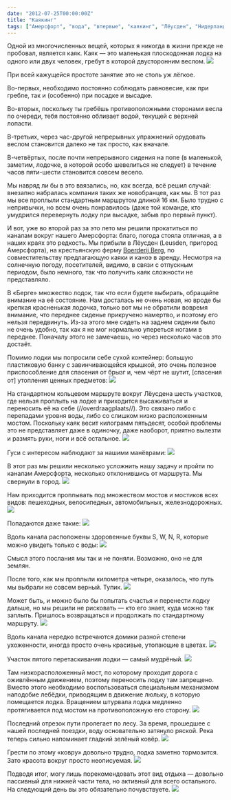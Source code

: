 ```yaml
---
date: "2012-07-25T00:00:00Z"
title: "Каякинг"
tags: ["Амерсфорт", "вода", "впервые", "каякинг", "Лёусден", "Нидерланды", "отдых", "спорт"]
---
```


Одной из многочисленных вещей, которых я никогда в жизни прежде не пробовал, является каяк. Каяк — это маленькая плоскодонная лодка на одного или двух человек, гребут в которой двусторонним веслом.
![](img:3.bp.blogspot.com/-msNo3Jw4V9M/UAxXeMImUMI/AAAAAAAAUx4/umBE_vB5cT8/s1600/dsc04204.picasaweb.jpg:a)

При всей кажущейся простоте занятие это не столь уж лёгкое.

<!--more-->

Во-первых, необходимо постоянно соблюдать равновесие, как при гребле, так и (особенно) при посадке и высадке.

Во-вторых, поскольку ты гребёшь противоположными сторонами весла по очереди, тебя постоянно обливает водой, текущей с верхней лопасти.

В-третьих, через час-другой непрерывных упражнений орудовать веслом становится далеко не так просто, как вначале.

В-четвёртых, после почти непрерывного сидения на попе (в маленькой, заметим, лодочке, в которой особо шевелиться не следует) в течение часов пяти-шести становится совсем весело.

Мы навряд ли бы в это ввязались, но, как всегда, всё решил случай: внезапно набралась компания таких же новобранцев, как мы. В тот раз мы все проплыли стандартным маршрутом длиной 16 км. Было трудно с непривычки, но всем очень понравилось (даже той команде, кто умудрился перевернуть лодку при высадке, забыв про первый пункт).

И вот, уже во второй раз за это лето мы решили прокатиться по каналам вокруг нашего Амерсфорта: благо, погода стояла отличная, а в наших краях это редкость. Мы прибыли в Лёусден (Leusden, пригород Амерсфорта), на крестьянскую ферму [Boerderij Berg](http://www.kanocentrumberg.nl/), по совместительству предлагающую каяки и каноэ в аренду. Несмотря на солнечную погоду, посетителей, видимо, в связи с отпускным периодом, было немного, так что получить каяк сложности не представляло.

В «Берге» множество лодок, так что если будете выбирать, обращайте внимание на её состояние. Нам досталась не очень новая, но вроде бы крепкая красненькая лодочка, только вот мы не обратили вовремя внимание, что переднее сиденье прикручено намертво, и поэтому его нельзя передвинуть. Из-за этого мне сидеть на заднем сидении было не очень удобно, так как я не мог нормально упереться ногами в переднее. Поначалу этого не замечаешь, но через несколько часов это достаёт.

Помимо лодки мы попросили себе сухой контейнер: большую пластиковую банку с завинчивающейся крышкой, это очень полезное приспособление для спасения от брызг и, чем чёрт не шутит, [спасения от] утопления ценных предметов:
![](img:4.bp.blogspot.com/-05qReWpZ_cU/UAxXtYncHLI/AAAAAAAAUxE/Iy1CEnfQrGY/s1600/dsc04245.picasaweb.jpg:a)

На стандартном кольцевом маршруте вокруг Лёусдена шесть участков, где нельзя проплыть на лодке и приходится высаживаться и переносить её на себе (//overdraagplaats//). Это связано либо с перепадами уровня воды, либо со слишком низко расположенным мостом. Поскольку каяк весит килограмм пятьдесят, особой проблемы это не представляет даже в одиночку, даже наоборот, приятно вылезти и размять руки, ноги и всё остальное.
![](img:2.bp.blogspot.com/-nlt2s2QMo-Y/UAxXT4FJXjI/AAAAAAAAUuk/5lFoQVvlKBo/s1600/dsc04175.picasaweb.jpg:a)

Гуси с интересом наблюдают за нашими манёврами:
![](img:2.bp.blogspot.com/-IcLSdlbrAYU/UAxXSlbJhlI/AAAAAAAAUuc/XikkEIWEIyA/s1600/dsc04174.picasaweb.jpg:a)

В этот раз мы решили несколько усложнить нашу задачу и пройти по каналам Амерсфорта, несколько отклонившись от маршрута. Мы свернули в город.
![](img:3.bp.blogspot.com/-8j7sxE8J-RA/UAxXZhhTuKI/AAAAAAAAUvM/dKtgimC7gww/s1600/dsc04195.picasaweb.jpg:a)

Нам приходится проплывать под множеством мостов и мостиков всех видов: пешеходных, велосипедных, автомобильных, железнодорожных.
![](img:2.bp.blogspot.com/-5yrNtqYCpdQ/UAxXV2hf8AI/AAAAAAAAUuw/qKujv93iCvo/s1600/dsc04188.picasaweb.jpg:a)

Попадаются даже такие:
![](img:2.bp.blogspot.com/-rH2NBzcgZZY/UAxXh5G8bUI/AAAAAAAAUv0/U0LdWWIa11c/s1600/dsc04212.picasaweb.jpg:a)

Вдоль канала расположены здоровенные буквы S, W, N, R, которые можно увидеть только с воды:
![](img:4.bp.blogspot.com/-8Owjs4BPLsc/UAxXYGaK0YI/AAAAAAAAUvE/qfxpYcWfCgs/s1600/dsc04194.picasaweb.jpg:a)

Смысл этого послания мы так и не поняли. Возможно, оно не для землян.

После того, как мы проплыли километра четыре, оказалось, что путь мы выбрали не совсем верный. Тупик.
![](img:3.bp.blogspot.com/-xjnhhCA386E/UAxXavQJxnI/AAAAAAAAUvU/cRdJNLYIsBQ/s1600/dsc04198.picasaweb.jpg:a)

Может быть, и можно было бы попытать счастья и перенести лодку дальше, но мы решили не рисковать — кто его знает, куда можно так заплыть. Пришлось возвращаться и продолжать по стандартному маршруту.
![](img:2.bp.blogspot.com/-Jus1OWIRRFo/UAxXntTTxvI/AAAAAAAAUwc/ti3NXAtlUjM/s1600/dsc04236.picasaweb.jpg:a)

Вдоль канала нередко встречаются домики разной степени ухоженности, иногда просто очень красивые, утопающие в цветах.
![](img:4.bp.blogspot.com/-KB9yzwthu9I/UAxXkY1zKcI/AAAAAAAAUwE/uStxIk7oyks/s1600/dsc04225.picasaweb.jpg:a)

Участок пятого перетаскивания лодки — самый мудрёный.
![](img:3.bp.blogspot.com/-oazTDuOGRI4/UAxXsK-nCcI/AAAAAAAAUw8/tmPhHbQYO3A/s1600/dsc04244.picasaweb.jpg:a)

Там низкорасположенный мост, по которому проходит дорога с оживлённым движением, поэтому переносить лодку там запрещено. Вместо этого необходимо воспользоваться специальным механизмом наподобие лебёдки, приводящим в движение люльку, в которую помещается лодка. Вращением штурвала лодка медленно протягивается под мостом на противоположную его сторону.
![](img:1.bp.blogspot.com/-KiUXh-GN930/UAxXuY9M7XI/AAAAAAAAUxM/SwqLOM-T8VI/s1600/dsc04246.picasaweb.jpg:a)

Последний отрезок пути пролегает по лесу. За время, прошедшее с нашей последней поездки, воду основательно затянуло ряской. Река теперь сильно напоминает гладкий зелёный ковёр.
![](img:4.bp.blogspot.com/-ug1E2PeLUSs/UAxXrD1OzPI/AAAAAAAAUw0/N4E6XSD6T9s/s1600/dsc04243.picasaweb.jpg:a)

Грести по этому «ковру» довольно трудно, лодка заметно тормозится. Зато красота вокруг просто неописуемая.
![](img:2.bp.blogspot.com/-4Lj4YjNtYcw/UAxXp0yxUqI/AAAAAAAAUws/Ku_nUwa5fuc/s1600/dsc04239.picasaweb.jpg:a)

Подводя итог, могу лишь порекомендовать этот вид отдыха — довольно пассивный для нижней части тела, но активный для всего остального. На следующий день вы это обязательно почувствуете.
![](img:4.bp.blogspot.com/-538MdH2tH0A/UAxXmYI_yeI/AAAAAAAAUwU/BQZTlS9md2U/s1600/dsc04234.picasaweb.jpg:a)
